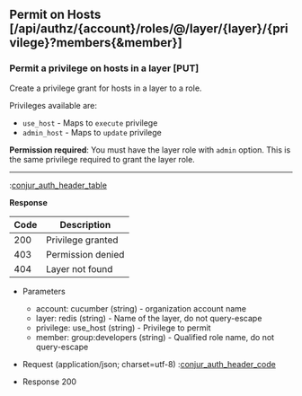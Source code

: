 ## Permit on Hosts [/api/authz/{account}/roles/@/layer/{layer}/{privilege}?members{&member}]

### Permit a privilege on hosts in a layer [PUT]

Create a privilege grant for hosts in a layer to a role.

Privileges available are:

* `use_host` - Maps to `execute` privilege
* `admin_host` - Maps to `update` privilege

**Permission required**: You must have the layer role with `admin` option. This is the same
privilege required to grant the layer role.

---

:[conjur_auth_header_table](partials/conjur_auth_header_table.md)

**Response**

|Code|Description|
|----|-----------|
|200|Privilege granted|
|403|Permission denied|
|404|Layer not found|

+ Parameters
    + account: cucumber (string) - organization account name
    + layer: redis (string) - Name of the layer, do not query-escape
    + privilege: use_host (string) - Privilege to permit
    + member: group:developers (string) - Qualified role name, do not query-escape

+ Request (application/json; charset=utf-8)
    :[conjur_auth_header_code](partials/conjur_auth_header_code.md)

+ Response 200
